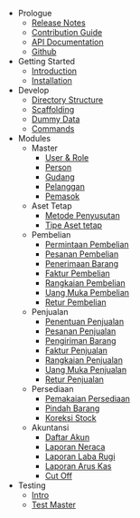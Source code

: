 - Prologue
  - [Release Notes](/id/prologue/release-notes.md)
  - [Contribution Guide](/id/prologue/contribution-guide.md)
  - [API Documentation](https://docs.point.red)
  - [Github](https://github.com/point-red/point)
- Getting Started
  - [Introduction](id/getting-started/introduction.md)
  - [Installation](/id/getting-started/installation.md)
- Develop
  - [Directory Structure](/id/develop/directory-structure.md)
  - [Scaffolding](/id/develop/scaffolding.md)
  - [Dummy Data](/id/develop/dummy-data.md)
  - [Commands](/id/develop/commands.md)
- Modules
  - Master
      - [User & Role](/id/modules/master/user-and-role.md)
      - [Person](/id/modules/master/person.md)
      - [Gudang](/id/modules/master/gudang.md)
      - [Pelanggan](id/modules/master/pelanggan.md)
      - [Pemasok](id/modules/master/pemasok.md)
  - Aset Tetap
      - [Metode Penyusutan](/id/modules/aset-tetap/metode-penyusutan.md)
      - [Tipe Aset tetap](id/modules/aset-tetap/tipe-aset-tetap.md)
  - Pembelian
      - [Permintaan Pembelian](/id/modules/pembelian/permintaan-pembelian.md)
      - [Pesanan Pembelian](id/modules/pembelian/pesanan-pembelian.md)
      - [Penerimaan Barang](id/modules/pembelian/penerimaan-barang.md)
      - [Faktur Pembelian](id/modules/pembelian/faktur-pembelian.md)
      - [Rangkaian Pembelian](id/modules/pembelian/rangkaian-pembelian.md)
      - [Uang Muka Pembelian](id/modules/pembelian/uang-muka-pembelian.md)
      - [Retur Pembelian](id/modules/pembelian/retur-pembelian.md)
  - Penjualan
      - [Penentuan Penjualan](id/modules/penjualan/penentuan-penjualan)
      - [Pesanan Penjualan](id/modules/penjualan/pesanan-penjualan.md)
      - [Pengiriman Barang](id/modules/penjualan/pengiriman-barang.md)
      - [Faktur Penjualan](id/modules/penjualan/faktur-penjualan.md)
      - [Rangkaian Penjualan](id/modules/penjualan/rangkaian-penjualan.md)
      - [Uang Muka Penjualan](id/modules/penjualan/uang-muka-penjualan.md)
      - [Retur Penjualan](id/modules/penjualan/retur-penjualan.md)
  - Persediaan
      - [Pemakaian Persediaan](id/modules/persediaan/pemakaian-persediaan.md)
      - [Pindah Barang](id/modules/persediaan/pindah-barang.md)
      - [Koreksi Stock](id/modules/persediaan/koreksi-stock.md)
  - Akuntansi
      - [Daftar Akun](id/modules/akuntansi/daftar-akun.md)
      - [Laporan Neraca](id/modules/akuntansi/laporan-neraca.md)
      - [Laporan Laba Rugi](id/modules/akuntansi/laporan-laba-rugi.md)
      - [Laporan Arus Kas](id/modules/akuntansi/laporan-arus-kas.md)
      - [Cut Off](id/modules/akuntansi/cut-off.md)
- Testing
  - [Intro](/id/testing/intro.md)
  - [Test Master](/id/testing/testing-master.md)
